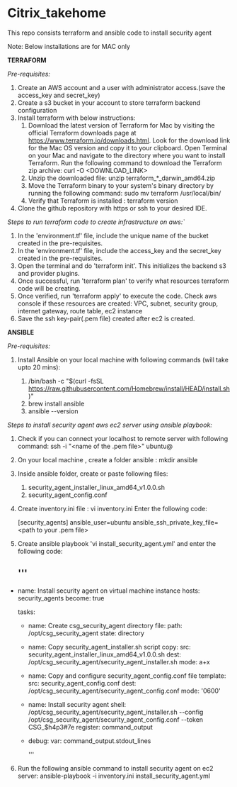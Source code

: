 # Citrix_takehome
This repo consists terraform and ansible code to install security agent

Note: Below installations are for MAC only

**TERRAFORM** 

_Pre-requisites:_

1. Create an AWS account and a user with administrator access.(save the access_key and secret_key)
2. Create a s3 bucket in your account to store terraform backend configuration
3. Install terraform with below instructions:
   1. Download the latest version of Terraform for Mac by visiting the official Terraform downloads page at https://www.terraform.io/downloads.html. Look for the download link for the Mac OS version and copy it to your clipboard.
      Open Terminal on your Mac and navigate to the directory where you want to install Terraform.
      Run the following command to download the Terraform zip archive: curl -O <DOWNLOAD_LINK>
   2. Unzip the downloaded file: unzip terraform_*_darwin_amd64.zip
   3. Move the Terraform binary to your system's binary directory by running the following command: sudo mv terraform /usr/local/bin/
   4. Verify that Terraform is installed : terraform version
4. Clone the github repository with https or ssh to your desired IDE.

_Steps to run terraform code to create infrastructure on aws:`_

1. In the 'environment.tf' file, include the unique name of the bucket created in the pre-requisites.
2. In the 'environment.tf' file, include the access_key and the secret_key created in the pre-requisites.
3. Open the terminal and do 'terraform init'. This initializes the backend s3 and provider plugins.
4. Once successful, run 'terraform plan' to verify what resources terraform code will be creating.
5. Once verified, run 'terraform apply' to execute the code. Check aws console if these resources are created:
   VPC, subnet, security group, internet gateway, route table, ec2 instance
6. Save the ssh key-pair(.pem file) created after ec2 is created.



**ANSIBLE** 

_Pre-requisites:_

1. Install Ansible on your local machine with following commands (will take upto 20 mins):
    
   1. /bin/bash -c "$(curl -fsSL https://raw.githubusercontent.com/Homebrew/install/HEAD/install.sh)"
   2. brew install ansible
   3. ansible --version

_Steps to install security agent aws ec2 server using ansible playbook:_

1. Check if you can connect your localhost to remote server with following command:
   ssh -i "<name of the .pem file>" ubuntu@<public dns of the ec2 server>
2. On your local machine , create a folder ansible : mkdir ansible
3. Inside ansible folder, create or paste following files:
   
   1. security_agent_installer_linux_amd64_v1.0.0.sh
   2. security_agent_config.conf

4. Create inventory.ini file :  vi inventory.ini
   Enter the following code:

   [security_agents]
   <IP addr of ec2 server> ansible_user=ubuntu ansible_ssh_private_key_file=<path to your .pem file>

5. Create ansible playbook 'vi install_security_agent.yml' and enter the following code:

      '''
   ---
- name: Install security agent on virtual machine instance
  hosts: security_agents
  become: true

  tasks:
    - name: Create csg_security_agent directory
      file:
      path: /opt/csg_security_agent
      state: directory

    - name: Copy security_agent_installer.sh script
      copy:
      src: security_agent_installer_linux_amd64_v1.0.0.sh
      dest: /opt/csg_security_agent/security_agent_installer.sh
      mode: a+x

    - name: Copy and configure security_agent_config.conf file
      template:
      src: security_agent_config.conf
      dest: /opt/csg_security_agent/security_agent_config.conf
      mode: '0600'


    - name: Install security agent
      shell: /opt/csg_security_agent/security_agent_installer.sh --config /opt/csg_security_agent/security_agent_config.conf --token CSG_$h4p3#7e
      register: command_output

    - debug:
         var: command_output.stdout_lines
      
      '''

6. Run the following ansible command to install security agent on ec2 server:
   ansible-playbook -i inventory.ini install_security_agent.yml




